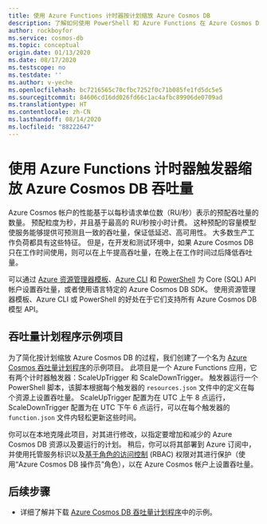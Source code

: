 ```yaml
---
title: 使用 Azure Functions 计时器按计划缩放 Azure Cosmos DB
description: 了解如何使用 PowerShell 和 Azure Functions 在 Azure Cosmos DB 中缩放吞吐量更改。
author: rockboyfor
ms.service: cosmos-db
ms.topic: conceptual
origin.date: 01/13/2020
ms.date: 08/17/2020
ms.testscope: no
ms.testdate: ''
ms.author: v-yeche
ms.openlocfilehash: bc7216565c70cfbc7252f0c71b085fe1fd5dc5e5
ms.sourcegitcommit: 84606cd16dd026fd66c1ac4afbc89906de0709ad
ms.translationtype: HT
ms.contentlocale: zh-CN
ms.lasthandoff: 08/14/2020
ms.locfileid: "88222647"
---
```

# <a name="scale-azure-cosmos-db-throughput-by-using-azure-functions-timer-trigger"></a>使用 Azure Functions 计时器触发器缩放 Azure Cosmos DB 吞吐量

Azure Cosmos 帐户的性能基于以每秒请求单位数（RU/秒）表示的预配吞吐量的数量。 预配粒度为秒，并且基于最高的 RU/秒按小时计费。 这种预配的容量模型使服务能够提供可预测且一致的吞吐量，保证低延迟、高可用性。 大多数生产工作负荷都具有这些特征。 但是，在开发和测试环境中，如果 Azure Cosmos DB 只在工作时间使用，则可以在上午提高吞吐量，在晚上在工作时间过后降低吞吐量。

可以通过 [Azure 资源管理器模板](resource-manager-samples.md)、[Azure CLI](cli-samples.md) 和 [PowerShell](powershell-samples.md) 为 Core (SQL) API 帐户设置吞吐量，或者使用语言特定的 Azure Cosmos DB SDK。 使用资源管理器模板、Azure CLI 或 PowerShell 的好处在于它们支持所有 Azure Cosmos DB 模型 API。

## <a name="throughput-scheduler-sample-project"></a>吞吐量计划程序示例项目

为了简化按计划缩放 Azure Cosmos DB 的过程，我们创建了一个名为 [Azure Cosmos 吞吐量计划程序](https://github.com/Azure-Samples/azure-cosmos-throughput-scheduler)的示例项目。 此项目是一个 Azure Functions 应用，它有两个计时器触发器：ScaleUpTrigger 和 ScaleDownTrigger。 触发器运行一个 PowerShell 脚本，该脚本根据每个触发器的 `resources.json` 文件中的定义在每个资源上设置吞吐量。 ScaleUpTrigger 配置为在 UTC 上午 8 点运行，ScaleDownTrigger 配置为在 UTC 下午 6 点运行，可以在每个触发器的 `function.json` 文件内轻松更新这些时间。

你可以在本地克隆此项目，对其进行修改，以指定要增加和减少的 Azure Cosmos DB 资源以及要运行的计划。 稍后，你可以将其部署到 Azure 订阅中，并使用托管服务标识以及[基于角色的访问控制](role-based-access-control.md) (RBAC) 权限对其进行保护（使用“Azure Cosmos DB 操作员”角色），以在 Azure Cosmos 帐户上设置吞吐量。

## <a name="next-steps"></a>后续步骤

- 详细了解并下载 [Azure Cosmos DB 吞吐量计划程序](https://github.com/Azure-Samples/azure-cosmos-throughput-scheduler)中的示例。

<!-- Update_Description: update meta properties, wording update, update link -->